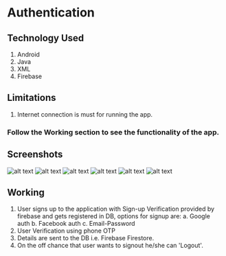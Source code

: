 # Authentication

## Technology Used
1. Android
2. Java
3. XML
4. Firebase

## Limitations
1. Internet connection is must for running the app.

### Follow the Working section to see the functionality of the app.

## Screenshots
![alt text](https://raw.githubusercontent.com/NikhilMishra1999/Assignment/master/Screenshots/welcome_activity.jpg?raw=true)
![alt text](https://raw.githubusercontent.com/NikhilMishra1999/MobileApp_Kaami/nikhil_work/Screenshots/signup_activity.jpg)
![alt text](https://raw.githubusercontent.com/NikhilMishra1999/MobileApp_Kaami/nikhil_work/Screenshots/login_activity.jpg)
![alt text](https://raw.githubusercontent.com/NikhilMishra1999/MobileApp_Kaami/nikhil_work/Screenshots/otp_check.jpg)
![alt text](https://raw.githubusercontent.com/NikhilMishra1999/MobileApp_Kaami/nikhil_work/Screenshots/email_verify.jpg)
![alt text](https://raw.githubusercontent.com/NikhilMishra1999/Assignment/master/Screenshots/explore.jpg?token=ANDNGCVR6C44AEJ7B3QGCMK6ULBXM)


## Working
1. User signs up to the application with Sign-up Verification provided by firebase and gets registered in DB, options for signup are:
  a. Google auth
  b. Facebook auth
  c. Email-Password
2. User Verification using phone OTP
3. Details are sent to the DB i.e. Firebase Firestore.
4. On the off chance that user wants to signout he/she can 'Logout'.
